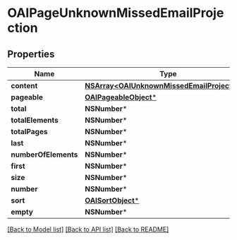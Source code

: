 # OAIPageUnknownMissedEmailProjection

## Properties
Name | Type | Description | Notes
------------ | ------------- | ------------- | -------------
**content** | [**NSArray&lt;OAIUnknownMissedEmailProjection&gt;***](OAIUnknownMissedEmailProjection) |  | [optional] 
**pageable** | [**OAIPageableObject***](OAIPageableObject) |  | [optional] 
**total** | **NSNumber*** |  | [optional] 
**totalElements** | **NSNumber*** |  | [optional] 
**totalPages** | **NSNumber*** |  | [optional] 
**last** | **NSNumber*** |  | [optional] 
**numberOfElements** | **NSNumber*** |  | [optional] 
**first** | **NSNumber*** |  | [optional] 
**size** | **NSNumber*** |  | [optional] 
**number** | **NSNumber*** |  | [optional] 
**sort** | [**OAISortObject***](OAISortObject) |  | [optional] 
**empty** | **NSNumber*** |  | [optional] 

[[Back to Model list]](../README#documentation-for-models) [[Back to API list]](../README#documentation-for-api-endpoints) [[Back to README]](../README)


